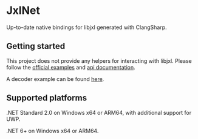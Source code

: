# JxlNet

Up-to-date native bindings for libjxl generated with ClangSharp.

## Getting started

This project does not provide any helpers for interacting with libjxl. Please follow the [official examples](https://github.com/libjxl/libjxl/tree/main/examples) and [api documentation](https://libjxl.readthedocs.io/en/latest/).

A decoder example can be found [here](https://github.com/Guerra24/LRReader/blob/1b6928712c286bcf8678684a8db4f1bca4aa83e3/LRReader.UWP/Services/ImageProcessing.cs#L48).

## Supported platforms

.NET Standard 2.0 on Windows x64 or ARM64, with additional support for UWP.

.NET 6+ on Windows x64 or ARM64.